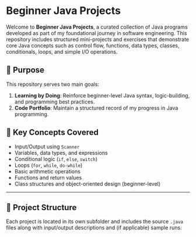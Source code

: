 # Beginner Java Projects

Welcome to **Beginner Java Projects**, a curated collection of Java programs developed as part of my foundational journey in software engineering. This repository includes structured mini-projects and exercises that demonstrate core Java concepts such as control flow, functions, data types, classes, conditionals, loops, and simple I/O operations.

## 📌 Purpose

This repository serves two main goals:

1. **Learning by Doing**: Reinforce beginner-level Java syntax, logic-building, and programming best practices.
2. **Code Portfolio**: Maintain a structured record of my progress in Java programming.

## 🧠 Key Concepts Covered

- Input/Output using `Scanner`
- Variables, data types, and expressions
- Conditional logic (`if`, `else`, `switch`)
- Loops (`for`, `while`, `do-while`)
- Basic arithmetic operations
- Functions and return values
- Class structures and object-oriented design (beginner-level)

---

## 📂 Project Structure

Each project is located in its own subfolder and includes the source `.java` files along with input/output descriptions and (if applicable) sample runs.

